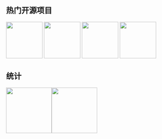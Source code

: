 ## 热门开源项目
<a href='https://github.com/shaoxiongdu/blog'><img height='100px' src='https://github-readme-stats.vercel.app/api/pin/?username=shaoxiongdu&repo=blog&theme=flag-india'></a>
<a href='https://github.com/shaoxiongdu/DataStructureForJava'><img height='100px' src='https://github-readme-stats.vercel.app/api/pin/?username=shaoxiongdu&repo=DataStructureForJava&theme=solarized-light'></a>
<a href='https://github.com/shaoxiongdu/CompoterNetworks'><img height='100px' src='https://github-readme-stats.vercel.app/api/pin/?username=shaoxiongdu&repo=CompoterNetworks&theme=buefy'></a>
<a href='https://github.com/shaoxiongdu/CSResource'><img height='100px' src='https://github-readme-stats.vercel.app/api/pin/?username=shaoxiongdu&repo=CSResource&theme=vue'></a>

## 统计
<img height="125px" src="https://github-readme-stats.vercel.app/api?username=shaoxiongdu&cache_seconds=1800&hide_border=false&hide_title=true&show_icons=true&include_all_commits=true&count_private=true&line_height=23&bg_color=0,EC6C6C,FFD479,FFFC79,73FA79&theme=graywhite&locale=cn" /><img height="125px" src="https://github-readme-stats.vercel.app/api/top-langs/?username=shaoxiongdu&exclude_repo =blog&hide_title=true&hide_border=false&line_height=23&bg_color=0,EC6C6C,FFD479,FFFC79,73FA79&theme=graywhite&layout=compact&locale=cn" />
